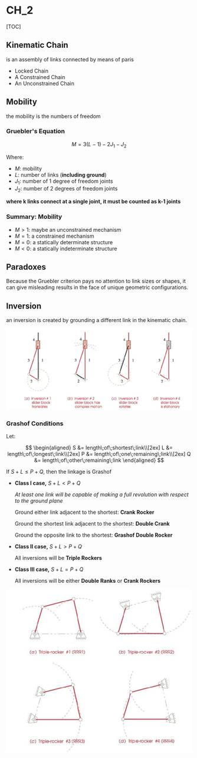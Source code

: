 # CH_2

[TOC]
## Kinematic Chain

is an assembly of links connected by means of paris

- Locked Chain
- A Constrained Chain
- An Unconstrained Chain

## Mobility

the mobility is the numbers of freedom

### Gruebler's Equation

$$
    M=3(L-1)-2J_1-J_2
$$

Where:

- $M$: mobility
- $L$: number of links (**including ground**)
- $J_1$: number of 1 degree of freedom joints
- $J_2$: number of 2 degrees of freedom joints

**where k links connect at a single joint, it must be counted as k-1 joints**

### Summary: Mobility

- $M > 1$: maybe an unconstrained mechanism
- $M = 1$: a constrained mechanism
- $M = 0$: a statically determinate structure
- $M < 0$: a statically indeterminate structure

## Paradoxes

Because the Gruebler criterion pays no attention to link sizes or shapes, it can give misleading results in the face of unique geometric configurations.

## Inversion

an inversion is created by grounding a different link in the kinematic chain.

<div align = center><img src = "./assets/CH_2_Figure_1.png"></div>

### Grashof Conditions

Let:

$$
\begin{aligned}
    S &= length\;of\;shortest\;link\\[2ex]
    L &= length\;of\;longest\;link\\[2ex]
    P &= length\;of\;one\;remaining\;link\\[2ex]
    Q &= length\;of\;other\;remaining\;link
\end{aligned}
$$

If $S+L\leq P+Q$, then the linkage is Grashof 

- **Class I case,** $S+L<P+Q$

    *At least one link will be capable of making a full revolution with respect to the ground plane*

    Ground either link adjacent to the shortest: **Crank Rocker**

    Ground the shortest link adjacent to the shortest: **Double Crank**

    Ground the opposite link to the shortest: **Grashof Double Rocker**

- **Class II case,** $S+L>P+Q$

    All inversions will be **Triple Rockers**

- **Class III case,** $S+L=P+Q$

    All inversions will be either **Double Ranks** or **Crank Rockers**

<div align = center><img src = "./assets/CH_2_Figure_2.png"></div>